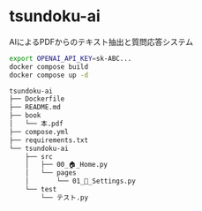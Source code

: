 # tsundoku-ai
AIによるPDFからのテキスト抽出と質問応答システム

```bash
export OPENAI_API_KEY=sk-ABC...
docker compose build
docker compose up -d
```

```txt
tsundoku-ai
├── Dockerfile
├── README.md
├── book
│   └── 本.pdf
├── compose.yml
├── requirements.txt
└── tsundoku-ai
    ├── src
    │   ├── 00_🏠_Home.py
    │   └── pages
    │       └── 01_🔧_Settings.py
    └── test
        └── テスト.py
```